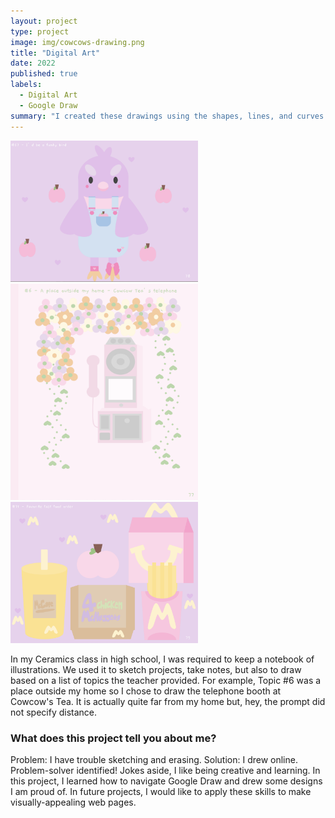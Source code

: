 ```yaml
---
layout: project
type: project
image: img/cowcows-drawing.png
title: "Digital Art"
date: 2022
published: true
labels:
  - Digital Art
  - Google Draw
summary: "I created these drawings using the shapes, lines, and curves features provided by Google Draw."
---
```


<div class="text-center p-4">
  <img width="300px" src="../img/bird-drawing.png" class="img-thumbnail mb-5" alt="A drawing of a cute bird" >
    <img width="300px" src="../img/cowcows-drawing.png" class="img-thumbnail mb-5" alt="A drawing o the phone booth at Cowcow's Tea" >
  <img width="300px" src="../img/mcd-drawing.png" class="img-thumbnail" alt="A drawing of my favorite fast food order" >
</div>

In my Ceramics class in high school, I was required to keep a notebook of illustrations. We used it to sketch projects, take notes, but also to draw based on a list of topics the teacher provided. For example, Topic #6 was a place outside my home so I chose to draw the telephone booth at Cowcow's Tea. It is actually quite far from my home but, hey, the prompt did not specify distance.

### What does this project tell you about me?

Problem: I have trouble sketching and erasing. Solution: I drew online. Problem-solver identified! Jokes aside, I like being creative and learning. In this project, I learned how to navigate Google Draw and drew some designs I am proud of. In future projects, I would like to apply these skills to make visually-appealing web pages. 
